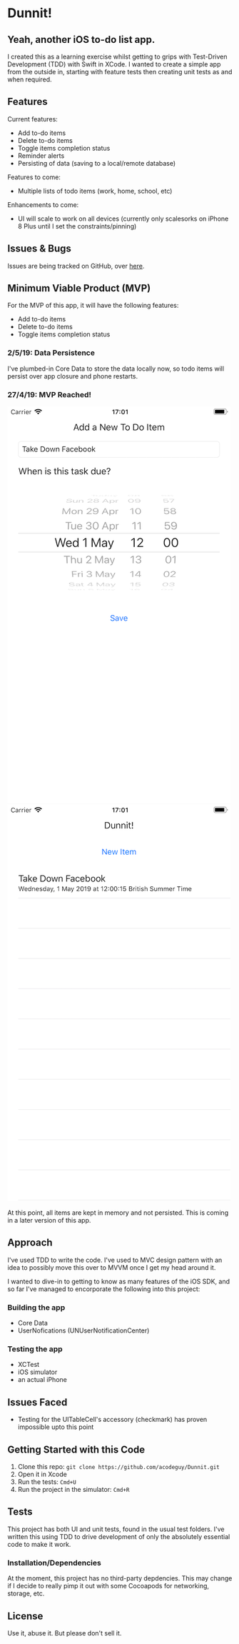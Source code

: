 # Dunnit!
## Yeah, another iOS to-do list app.

I created this as a learning exercise whilst getting to grips with Test-Driven Development (TDD) with Swift in XCode. I wanted to create a simple app from the outside in, starting with feature tests then creating unit tests as and when required.

## Features

Current features:

- Add to-do items
- Delete to-do items
- Toggle items completion status
- Reminder alerts
- Persisting of data (saving to a local/remote database)

Features to come:

- Multiple lists of todo items (work, home, school, etc)

Enhancements to come:

- UI will scale to work on all devices (currently only scalesorks on iPhone 8 Plus until I set the constraints/pinning)

## Issues & Bugs

Issues are being tracked on GitHub, over [here](https://github.com/acodeguy/Dunnit/issues).

## Minimum Viable Product (MVP)
For the MVP of this app, it will have the following features:

- Add to-do items
- Delete to-do items
- Toggle items completion status

### 2/5/19: Data Persistence
I've plumbed-in Core Data to store the data locally now, so todo items will persist over app closure and phone restarts.

### 27/4/19: MVP Reached!
![mvp screenshot](readme-images/20190427-mvp-1.png)
![mvp screenshot](readme-images/20190427-mvp-2.png)

At this point, all items are kept in memory and not persisted. This is coming in a later version of this app.

## Approach

I've used TDD to write the code. I've used to MVC design pattern with an idea to possibly move this over to MVVM once I get my head around it.

I wanted to dive-in to getting to know as many features of the iOS SDK, and so far I've managed to encorporate the following into this project:

### Building the app
- Core Data
- UserNofications (UNUserNotificationCenter)

### Testing the app
- XCTest
- iOS simulator
- an actual iPhone

## Issues Faced

- Testing for the UITableCell's accessory (checkmark) has proven impossible upto this point 

## Getting Started with this Code

1. Clone this repo: ```git clone https://github.com/acodeguy/Dunnit.git```
2. Open it in Xcode
3. Run the tests: ```Cmd+U```
4. Run the project in the simulator: ```Cmd+R```

## Tests
This project has both UI and unit tests, found in the usual test folders. I've written this using TDD to drive development of only the absolutely essential code to make it work.

### Installation/Dependencies

At the moment, this project has no third-party depdencies. This may change if I decide to really pimp it out with some Cocoapods for networking, storage, etc.

## License

Use it, abuse it. But please don't sell it.

